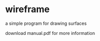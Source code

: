 wireframe
=========

a simple program for drawing surfaces

download manual.pdf for more information